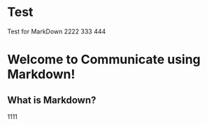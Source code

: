 # Test
Test for MarkDown
2222
333
444
# Welcome to Communicate using Markdown!
## What is Markdown?
1111

